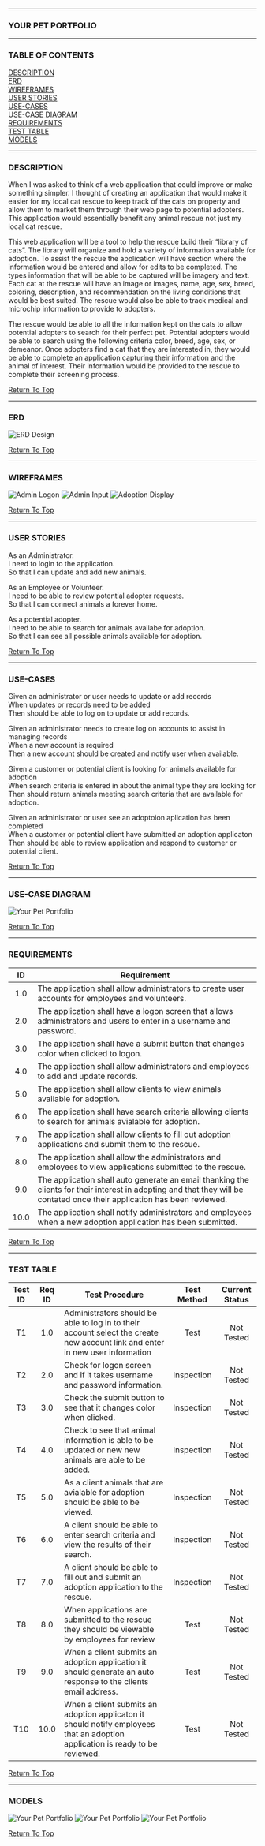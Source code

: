 ------
### YOUR PET PORTFOLIO
------
### TABLE OF CONTENTS
[DESCRIPTION](https://github.com/AthertonCarl/YourPetPortfolio/blob/master/README.md#description)  
[ERD](https://github.com/AthertonCarl/YourPetPortfolio/blob/master/README.md#erd)  
[WIREFRAMES](https://github.com/AthertonCarl/YourPetPortfolio/blob/master/README.md#wireframes)  
[USER STORIES](https://github.com/AthertonCarl/YourPetPortfolio/blob/master/README.md#user-stories)  
[USE-CASES](https://github.com/AthertonCarl/YourPetPortfolio/blob/master/README.md#use-cases)  
[USE-CASE DIAGRAM](https://github.com/AthertonCarl/YourPetPortfolio/blob/master/README.md#use-case-diagram)  
[REQUIREMENTS](https://github.com/AthertonCarl/YourPetPortfolio/blob/master/README.md#requirements)  
[TEST TABLE](https://github.com/AthertonCarl/YourPetPortfolio/blob/master/README.md#test-table)  
[MODELS](https://github.com/AthertonCarl/YourPetPortfolio/blob/master/README.md#models)

------
### DESCRIPTION
When I was asked to think of a web application that could improve or make something simpler.  I thought of creating an application that would make it easier for my local cat rescue to keep track of the cats on property and allow them to market them through their web page to potential adopters. This application would essentially benefit any animal rescue not just my local cat rescue.  

This web application will be a tool to help the rescue build their “library of cats”.  The library will organize and hold a variety of information available for adoption. To assist the rescue the application will have section where the information would be entered and allow for edits to be completed. The types information that will be able to be captured will be imagery and text.  Each cat at the rescue will have an image or images, name, age, sex, breed, coloring, description, and recommendation on the living conditions that would be best suited. The rescue would also be able to track medical and microchip information to provide to adopters.

The rescue would be able to all the information kept on the cats to allow potential adopters to search for their perfect pet. Potential adopters would be able to search using the following criteria color, breed, age, sex, or demeanor.  Once adopters find a cat that they are interested in, they would be able to complete an application capturing their information and the animal of interest. Their information would be provided to the rescue to complete their screening process.  

[Return To Top](https://github.com/AthertonCarl/YourPetPortfolio/blob/master/README.md#your-pet-portfolio)

------
### ERD 

![ERD Design](https://github.com/AthertonCarl/Project/blob/master/Project%20ERD.png)  

[Return To Top](https://github.com/AthertonCarl/YourPetPortfolio/blob/master/README.md#your-pet-portfolio)

------
### WIREFRAMES

![Admin Logon](https://github.com/AthertonCarl/Project/blob/master/Admin%20Logon.png)
![Admin Input](https://github.com/AthertonCarl/Project/blob/master/Admin%20Input.png)
![Adoption Display](https://github.com/AthertonCarl/Project/blob/master/Adoption%20Display.png)  

[Return To Top](https://github.com/AthertonCarl/YourPetPortfolio/blob/master/README.md#your-pet-portfolio)

------
### USER STORIES

As an Administrator.  
I need to login to the application.  
So that I can update and add new animals.

As an Employee or Volunteer.  
I need to be able to review potential adopter requests.  
So that I can connect animals a forever home.

As a potential adopter.  
I need to be able to search for animals availabe for adoption.  
So that I can see all possible animals available for adoption.  

[Return To Top](https://github.com/AthertonCarl/YourPetPortfolio/blob/master/README.md#your-pet-portfolio)

------
### USE-CASES

Given an administrator or user needs to update or add records  
When updates or records need to be added  
Then should be able to log on to update or add records.

Given an administrator needs to create log on accounts to assist in managing records  
When a new account is required  
Then a new account should be created and notify user when available.

Given a customer or potential client is looking for animals available for adoption  
When search criteria is entered in about the animal type they are looking for  
Then should return animals meeting search criteria that are available for adoption.  

Given an administrator or user see an adoptoion aplication has been completed  
When a customer or potential client have submitted an adoption applicaton  
Then should be able to review application and respond to customer or potential client.  

[Return To Top](https://github.com/AthertonCarl/YourPetPortfolio/blob/master/README.md#your-pet-portfolio)

------
### USE-CASE DIAGRAM

![Your Pet Portfolio](https://github.com/AthertonCarl/YourPetPortfolio/blob/master/Your%20Pet%20Portfolio.png)  

[Return To Top](https://github.com/AthertonCarl/YourPetPortfolio/blob/master/README.md#your-pet-portfolio)

------
### REQUIREMENTS

|ID|Requirement|
|:---:|---|
|1.0|The application shall allow administrators to create user accounts for employees and volunteers.|
|2.0|The application shall have a logon screen that allows administrators and users to enter in a username and password.|
|3.0|The application shall have a submit button that changes color when clicked to logon.|
|4.0|The application shall allow administrators and employees to add and update records.|
|5.0|The application shall allow clients to view animals available for adoption.|
|6.0|The application shall have search criteria allowing clients to search for animals avialable for adoption.|
|7.0|The application shall allow clients to fill out adoption applications and submit them to the rescue.|
|8.0|The application shall allow the administrators and employees to view applications submitted to the rescue.|
|9.0|The application shall auto generate an email thanking the clients for their interest in adopting and that they will be contated once their application has been reviewed.|
|10.0|The application shall notify administrators and employees when a new adoption application has been submitted.| 

[Return To Top](https://github.com/AthertonCarl/YourPetPortfolio/blob/master/README.md#your-pet-portfolio)

-------
### TEST TABLE

|Test   ID|Req   ID|Test Procedure |Test   Method|Current  Status|
|:---:|:---:|---|:---:|:---:|
|T1|1.0|Administrators should be able to log in to their account select the create new account link and enter in new user information|Test|Not Tested|
|T2|2.0|Check for logon screen and if it takes username and password information.|Inspection|Not Tested|
|T3|3.0|Check the submit button to see that it changes color when clicked.|Inspection|Not Tested|
|T4|4.0|Check to see that animal information is able to be updated or new new animals are able to be added.|Inspection|Not Tested|
|T5|5.0|As a client animals that are avialable for adoption should be able to be viewed.|Inspection|Not Tested|
|T6|6.0|A client should be able to enter search criteria and view the results of their search.|Inspection|Not Tested|
|T7|7.0|A client should be able to fill out and submit an adoption application to the rescue.|Inspection|Not Tested|
|T8|8.0|When applications are submitted to the rescue they should be viewable by employees for review|Test|Not Tested|
|T9|9.0|When a client submits an adoption application it should generate an auto response to the clients email address.|Test|Not Tested|
|T10|10.0|When a client submits an adoption applicaton it should notify employees that an adoption application is ready to be reviewed.|Test|Not Tested|  

[Return To Top](https://github.com/AthertonCarl/YourPetPortfolio/blob/master/README.md#your-pet-portfolio)

------
### MODELS

![Your Pet Portfolio](https://github.com/AthertonCarl/YourPetPortfolio/blob/master/log_in.png)
![Your Pet Portfolio](https://github.com/AthertonCarl/YourPetPortfolio/blob/master/admin_display.png)
![Your Pet Portfolio](https://github.com/AthertonCarl/YourPetPortfolio/blob/master/adoptjon_display.png)  

[Return To Top](https://github.com/AthertonCarl/YourPetPortfolio/blob/master/README.md#your-pet-portfolio)
